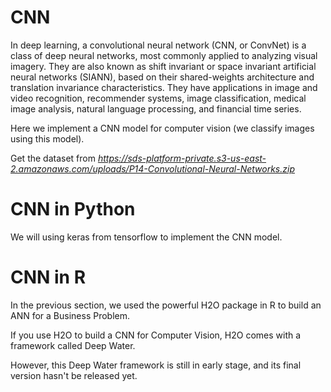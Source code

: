# CNN
In deep learning, a convolutional neural network (CNN, or ConvNet) is a class of deep neural networks,
most commonly applied to analyzing visual imagery. They are also known as shift invariant or space invariant artificial 
neural networks (SIANN), based on their shared-weights architecture and translation invariance characteristics.
They have applications in image and video recognition,
recommender systems, image classification, medical image analysis, natural language processing, and financial time series.

Here we implement a CNN model for computer vision (we classify images using this model).

Get the dataset from *https://sds-platform-private.s3-us-east-2.amazonaws.com/uploads/P14-Convolutional-Neural-Networks.zip*

# CNN in Python
We will using keras from tensorflow to implement the CNN model.

# CNN in R
In the previous section, we used the powerful H2O package in R to build an ANN for a Business Problem.

If you use H2O to build a CNN for Computer Vision, H2O comes with a framework called Deep Water.

However, this Deep Water framework is still in early stage, and its final version hasn't be released yet.
